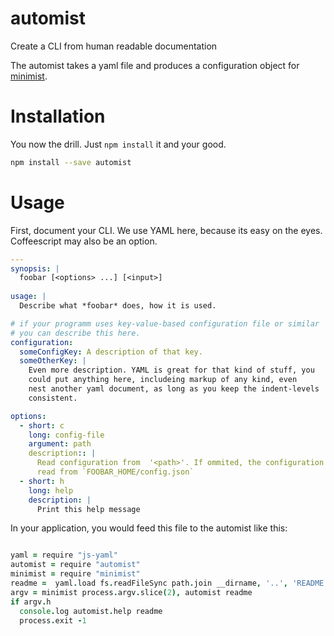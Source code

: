 # automist
Create a CLI from human readable documentation

The automist takes a yaml file and produces a configuration object for [minimist](https://github.com/substack/minimist).


# Installation
You now the drill. Just `npm install` it and your good.
``` bash
npm install --save automist
```
# Usage

First, document your CLI. We use YAML here, because its easy on the eyes. Coffeescript may also be an option.


```yaml
---
synopsis: |
  foobar [<options> ...] [<input>]
  
usage: |
  Describe what *foobar* does, how it is used.

# if your programm uses key-value-based configuration file or similar
# you can describe this here.
configuration: 
  someConfigKey: A description of that key.
  someOtherKey: |
    Even more description. YAML is great for that kind of stuff, you
    could put anything here, includeing markup of any kind, even
    nest another yaml document, as long as you keep the indent-levels
    consistent.

options:
  - short: c
    long: config-file
    argument: path
    description:: |
      Read configuration from  '<path>'. If ommited, the configuration is 
      read from `FOOBAR_HOME/config.json`
  - short: h
    long: help
    description: |
      Print this help message
```

In your application, you would feed this file to the automist like this:
```coffee

yaml = require "js-yaml"
automist = require "automist"
minimist = require "minimist"
readme =  yaml.load fs.readFileSync path.join __dirname, '..', 'README.yaml'
argv = minimist process.argv.slice(2), automist readme
if argv.h
  console.log automist.help readme
  process.exit -1
```

